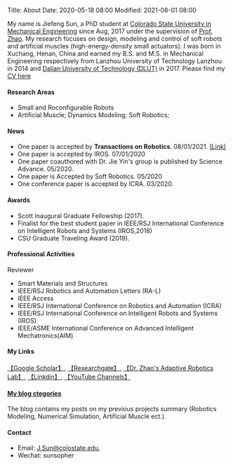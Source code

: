 Title: About
Date: 2020-05-18 08:00
Modified: 2021-08-01 08:00

My name is Jiefeng Sun, a PhD student at [Colorado State University in Mechanical Engineering](https://www.engr.colostate.edu/me/) since Aug, 2017 under the supervision of [Prof. Zhao](https://www.engr.colostate.edu/me/dr-jianguo-zhao/). My research focuses on design, modeling and control of soft robots and artificial muscles (high-energy-density small actuators). I was born in Xuchang, Henan, China and earned my B.S. and M.S. in Mechanical Engineering respectively from Lanzhou University of Technology Lanzhou in 2014 and [Dalian University of Technology (DLUT)](http://en.dlut.edu.cn/) in 2017. Please find my [CV here]({statics}/pdfs/CV_Jiefeng_Sun.pdf)

#### Research Areas
- Small and Roconfigurable Robots
- Artificial Muscle; Dynamics Modeling; Soft Robotics;

#### News
- One paper is accepted by **Transactions on Robotics**. 08/01/2021. [(Link)]({filename}/category/TCA_TRO.md)
- One paper is accepted by IROS. 07/01/2020
- One paper coauthored with Dr. Jie Yin's group is published by Science Advance. 05/2020.
- One paper is Accepted by Soft Robotics. 05/2020
- One conference paper is accepted by ICRA. 03/2020.

#### Awards
- Scott Inaugural Graduate Fellowship (2017). 
- Finalist for the best student paper in IEEE/RSJ International Conference on Intelligent Robots and Systems (IROS,2018)
- CSU Graduate Traveling Award (2019).

#### Professional Activities
Reviewer 
 
- Smart Materials and Structures
- IEEE/RSJ Robotics and Automation Letters (RA-L)
- IEEE Access
- IEEE/RSJ International Conference on Robotics and Automation (ICRA)
- IEEE/RSJ International Conference on Intelligent Robots and Systems (IROS)
- IEEE/ASME International Conference on Advanced Intelligent Mechatronics(AIM)



#### My Links
[【Google Scholar】](https://scholar.google.com/citations?user=fjUoHOsAAAAJ&hl=en), [【Researchgate】](https://www.researchgate.net/profile/Jiefeng_Sun2), [【Dr. Zhao's Adaptive Robotics Lab】](https://www.engr.colostate.edu/laboratories/adaptive-robotics-laboratory/), [【Linkdin】](https://www.linkedin.com/in/jiefeng-sun/), [【YouTube Channels】](https://www.youtube.com/channel/UCkeHwaZrEeFG-GXNSTONIzg)

#### [My blog ctegories](https://jiefengsun.github.io/categories.html)
The blog contains my posts on my previous projects summary (Robotics Modeling, Numerical Simulation, Artificial Muscle ect.).


#### Contact
- Email: <J.Sun@colostate.edu>, 
- Wechat: sunsopher
